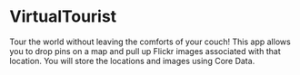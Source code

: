# VirtualTourist

Tour the world without leaving the comforts of your couch! This app allows you to drop pins on a map and pull up Flickr images associated with that location. You will store the locations and images using Core Data.
